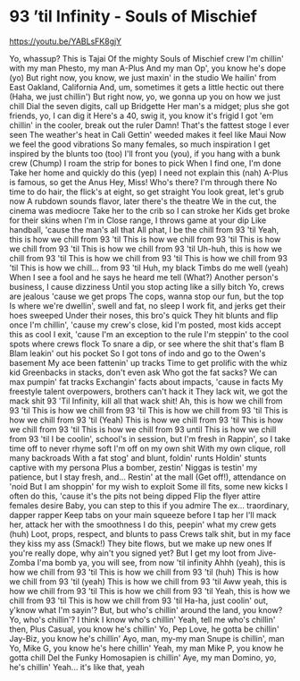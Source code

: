 # 93 ’til Infinity - Souls of Mischief 
https://youtu.be/YABLsFK8gjY

Yo, whassup? This is Tajai
Of the mighty Souls of Mischief crew
I'm chillin' with my man Phesto, my man A-Plus
And my man Op', you know he's dope (yo)
But right now, you know, we just maxin' in the studio
We hailin' from East Oakland, California
And, um, sometimes it gets a little hectic out there (Haha, we just chillin')
But right now, yo, we gonna up you on how we just chill
Dial the seven digits, call up Bridgette
Her man's a midget; plus she got friends, yo, I can dig it
Here's a 40, swig it, you know it's frigid
I got 'em chillin' in the cooler, break out the ruler
Damn! That's the fattest stoge I ever seen
The weather's heat in Cali
Gettin' weeded makes it feel like Maui
Now we feel the good vibrations
So many females, so much inspiration
I get inspired by the blunts too (too)
I'll front you (you), if you hang with a bunk crew (Chump)
I roam the strip for bones to pick
When I find one, I'm done
Take her home and quickly do this (yep)
I need not explain this (nah)
A-Plus is famous, so get the Anus
Hey, Miss! Who's there? I'm through there
No time to do hair, the flick's at eight, so get straight
You look great, let's grub now
A rubdown sounds flavor, later there's the theatre
We in the cut, the cinema was mediocre
Take her to the crib so I can stroke her
Kids get broke for their skins when I'm in
Close range, I throws game at your dip
Like handball, 'cause the man's all that
All phat, I be the chill from 93 'til
Yeah, this is how we chill from 93 'til
This is how we chill from 93 'til
This is how we chill from 93 'til
This is how we chill from 93 'til
Uh-huh, this is how we chill from 93 'til
This is how we chill from 93 'til
This is how we chill from 93 'til
This is how we chill... from 93 'til
Huh, my black Timbs do me well (yeah)
When I see a fool and he says he heard me tell (What?)
Another person's business, I cause dizziness
Until you stop acting like a silly bitch
Yo, crews are jealous 'cause we get props
The cops, wanna stop our fun, but the top
Is where we're dwellin', swell and fat, no sleep
I work fit, and jerks get their hoes sweeped
Under their noses, this bro's quick
They hit blunts and flip once
I'm chillin', 'cause my crew's close, kid
I'm posted, most kids accept this as cool
I exit, 'cause I'm an exception to the rule
I'm steppin' to the cool spots where crews flock
To snare a dip, or see where the shit that's flam B
Blam leakin' out his pocket
So I got tons of indo and go to the Owen's basement
My ace been fattenin' up tracks
Time to get prolific with the whiz kid
Greenbacks in stacks, don't even ask
Who got the fat sacks? We can max pumpin' fat tracks
Exchangin' facts about impacts, 'cause in facts
My freestyle talent overpowers, brothers can't hack it
They lack wit, we got the mack shit
93 'Til Infinity, kill all that wack shit!
Ah, this is how we chill from 93 'til
This is how we chill from 93 'til
This is how we chill from 93 'til
This is how we chill from 93 'til
(Yeah) This is how we chill from 93 'til
This is how we chill from 93 'til
This is how we chill from 93 until
This is how we chill from 93 'til
I be coolin', school's in session, but I'm fresh in
Rappin', so I take time off to never rhyme soft
I'm off on my own shit
With my own clique, roll many backroads
With a fat stog' and blunt, foldin' runts
Holdin' stunts captive with my persona
Plus a bomber, zestin'
Niggas is testin' my patience, but I stay fresh, and...
Restin' at the mall (Get off!), attendance on 'noid
But I am shoppin' for my wish to exploit
Some ill fits, some new kicks
I often do this, 'cause it's the pits not being dipped
Flip the flyer attire females desire
Baby, you can step to this if you admire
The ex... traordinary, dapper rapper
Keep tabs on your main squeeze before I tap her
I'll mack her, attack her with the smoothness
I do this, peepin' what my crew gets (huh)
Loot, props, respect, and blunts to pass
Crews talk shit, but in my face they kiss my ass (Smack!)
They bite flows, but we make up new ones
If you're really dope, why ain't you signed yet?
But I get my loot from Jive-Zomba
I'ma bomb ya, you will see, from now 'til infinity
Ahhh (yeah), this is how we chill from 93 'til
This is how we chill from 93 'til (huh)
This is how we chill from 93 'til (yeah)
This is how we chill from 93 'til
Aww yeah, this is how we chill from 93 'til
This is how we chill from 93 'til
Yeah, this is how we chill from 93 'til
This is how we chill from 93 'til
Ha-ha, just coolin' out, y'know what I'm sayin'?
But, but who's chillin' around the land, you know?
Yo, who's chillin'? I think I know who's chillin'
Yeah, tell me who's chillin' then, Plus
Casual, you know he's chillin'
Yo, Pep Love, he gotta be chillin'
Jay-Biz, you know he's chillin'
Ayo, man, my-my man Snupe is chillin', man
Yo, Mike G, you know he's here chillin'
Yeah, my man Mike P, you know he gotta chill
Del the Funky Homosapien is chillin'
Aye, my man Domino, yo, he's chillin'
Yeah... it's like that, yeah
